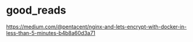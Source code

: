 # good_reads


https://medium.com/@pentacent/nginx-and-lets-encrypt-with-docker-in-less-than-5-minutes-b4b8a60d3a71
